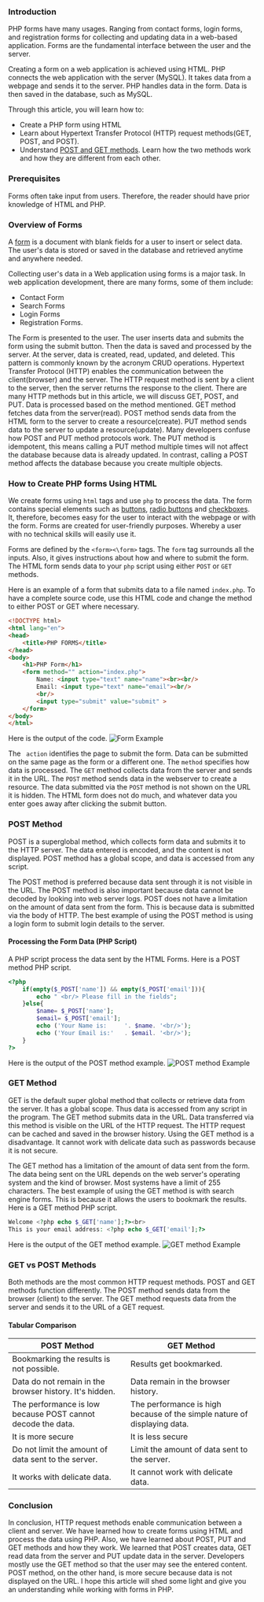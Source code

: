 ### Introduction

PHP forms have many usages. Ranging from contact forms, login forms, and registration forms for collecting and updating data in a web-based application. Forms are the fundamental interface between the user and the server.

Creating a form on a web application is achieved using HTML. PHP connects the web application with the server (MySQL). It takes data from a webpage and sends it to the server. PHP handles data in the form. Data is then saved in the database, such as MySQL.

Through this article, you will learn how to:

- Create a PHP form using HTML
- Learn about Hypertext Transfer Protocol (HTTP) request methods(GET, POST, and POST).
- Understand [POST and GET methods](https://www.w3schools.com/tags/ref_httpmethods.asp). Learn how the two methods work and how they are different from each other.

### Prerequisites

Forms often take input from users. Therefore, the reader should have prior knowledge of HTML and PHP.

### Overview of Forms

A [form](https://www.tutorialspoint.com/php/php_form_introduction.htm) is a document with blank fields for a user to insert or select data. The user's data is stored or saved in the database and retrieved anytime and anywhere needed.

Collecting user's data in a Web application using forms is a major task. In web application development, there are many forms, some of them include:

- Contact Form
- Search Forms
- Login Forms
- Registration Forms.

The Form is presented to the user. The user inserts data and submits the form using the submit button. Then the data is saved and processed by the server. At the server, data is created, read, updated, and deleted. This pattern is commonly known by the acronym CRUD operations.
Hypertext Transfer Protocol (HTTP) enables the communication between the client(browser) and the server. The HTTP request method is sent by a client to the server, then the server returns the response to the client. There are many HTTP methods but in this article, we will discuss GET, POST, and PUT. Data is processed based on the method mentioned. 
GET method fetches data from the server(read). POST method sends data from the HTML form to the server to create a resource(create). PUT method sends data to the server to update a resource(update). Many developers confuse how POST and PUT method protocols work. The PUT method is idempotent, this means calling a PUT method multiple times will not affect the database because data is already updated. In contrast, calling a POST method affects the database because you create multiple objects. 

### How to Create PHP forms Using HTML

We create forms using `html` tags and use `php` to process the data. The form contains special elements such as [buttons](https://www.w3schools.com/tags/att_button_form.asp), [radio buttons](https://www.w3schools.com/tags/att_input_type_radio.asp) and [checkboxes](https://www.w3schools.com/tags/att_input_type_checkbox.asp). It, therefore, becomes easy for the user to interact with the webpage or with the form. Forms are created for user-friendly purposes. Whereby a user with no technical skills will easily use it.

Forms are defined by the `<form><\form>` tags. The `form` tag surrounds all the inputs. Also, it gives instructions about how and where to submit the form. The HTML form sends data to your `php` script using either `POST` or `GET` methods.

Here is an example of a form that submits data to a file named `index.php`. To have a complete source code, use this HTML code and change the method to either POST or GET where necessary.
```html
<!DOCTYPE html>
<html lang="en">
<head>
    <title>PHP FORMS</title>
</head>
<body>
    <h1>PHP Form</h1>
    <form method="" action="index.php">
        Name: <input type="text" name="name"><br><br/>
        Email: <input type="text" name="email"><br/>
        <br/>
        <input type="submit" value="submit" >
    </form>
</body>
</html>
```
Here is the output of the code.
![Form Example](/engineering-education/woking-with-forms-in-php/form.jpg)

The ` action` identifies the page to submit the form. Data can be submitted on the same page as the form or a different one. The `method` specifies how data is processed. The `GET` method collects data from the server and sends it in the URL. The `POST` method sends data in the webserver to create a resource. The data submitted via the `POST` method is not shown on the URL it is hidden. The HTML form does not do much, and whatever data you enter goes away after clicking the submit button.

### POST Method

POST is a superglobal method, which collects form data and submits it to the HTTP server. The data entered is encoded, and the content is not displayed. POST method has a global scope, and data is accessed from any script.

The POST method is preferred because data sent through it is not visible in the URL. The POST method is also important because data cannot be decoded by looking into web server logs. POST does not have a limitation on the amount of data sent from the form. This is because data is submitted via the body of HTTP. The best example of using the POST method is using a login form to submit login details to the server.

#### Processing the Form Data (PHP Script)
A PHP script process the data sent by the HTML Forms. Here is a POST method PHP script.
```php
<?php
    if(empty($_POST['name']) && empty($_POST['email'])){
        echo " <br/> Please fill in the fields";
    }else{
        $name= $_POST['name'];
        $email= $_POST['email'];
        echo ('Your Name is:     '. $name. '<br/>');
        echo ('Your Email is:'   . $email. '<br/>');
    }
?>
```
Here is the output of the POST method example.
![POST method Example](/engineering-education/woking-with-forms-in-php/post-method.gif)

### GET Method

GET is the default super global method that collects or retrieve data from the server. It has a global scope. Thus data is accessed from any script in the program. The GET method submits data in the URL. Data transferred via this method is visible on the URL of the HTTP request. The HTTP request can be cached and saved in the browser history. Using the GET method is a disadvantage. It cannot work with delicate data such as passwords because it is not secure.

The GET method has a limitation of the amount of data sent from the form. The data being sent on the URL depends on the web server's operating system and the kind of browser. Most systems have a limit of 255 characters. The best example of using the GET method is with search engine forms. This is because it allows the users to bookmark the results.
Here is a GET method PHP script.
```php  
Welcome <?php echo $_GET['name'];?><br>
This is your email address: <?php echo $_GET['email'];?> 
```
Here is the output of the GET method example.
![GET method Example](/engineering-education/woking-with-forms-in-php/get-method.gif)

### GET vs POST Methods

Both methods are the most common HTTP request methods. POST and GET methods function differently. The POST method sends data from the browser (client) to the server. The GET method requests data from the server and sends it to the URL of a GET request.

#### Tabular Comparison

| POST Method | GET Method |
| --- | --- |
| Bookmarking the results is not possible. | Results get bookmarked. |
| Data do not remain in the browser history. It's hidden. | Data remain in the browser history. |
| The performance is low because POST cannot decode the data. | The performance is high because of the simple nature of displaying data. |
| It is more secure | It is less secure |
| Do not limit the amount of data sent to the server. | Limit the amount of data sent to the server. |
| It works with delicate data. | It cannot work with delicate data. |

### Conclusion

In conclusion, HTTP request methods enable communication between a client and server. We have learned how to create forms using HTML and process the data using PHP. Also, we have learned about POST, PUT and GET methods and how they work. We learned that POST creates data, GET read data from the server and PUT update data in the server. Developers mostly use the GET method so that the user may see the entered content. POST method, on the other hand, is more secure because data is not displayed on the URL. I hope this article will shed some light and give you an understanding while working with forms in PHP.